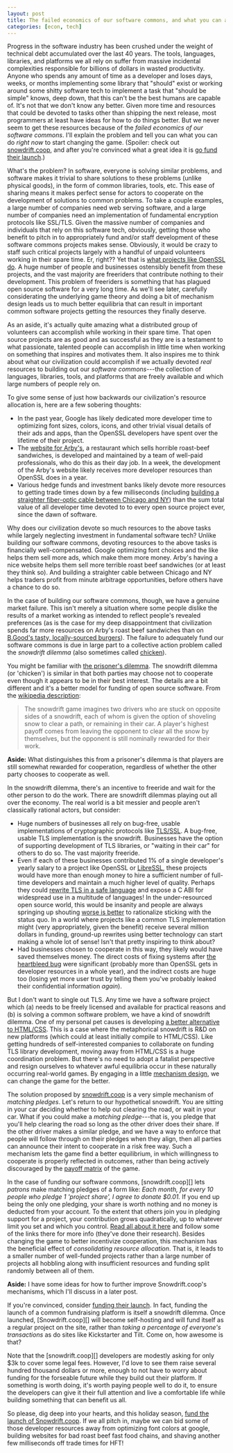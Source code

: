 ```yaml
---
layout: post
title: The failed economics of our software commons, and what you can about it
categories: [econ, tech]
---
```


Progress in the software industry has been crushed under the weight of technical debt accumulated over the last 40 years. The tools, languages, libraries, and platforms we all rely on suffer from massive incidental complexities responsible for billions of dollars in wasted productivity. Anyone who spends any amount of time as a developer and loses days, weeks, or months implementing some library that "should" exist or working around some shitty software tech to implement a task that "should be simple" knows, deep down, that this can't be the best humans are capable of. It's not that we don't know any better. Given more time and resources that could be devoted to tasks other than shipping the next release, most programmers at least have ideas for how to do things better. But we never seem to get these resources because of the _failed economics of our software commons_. I'll explain the problem and tell you can what you can do _right now_ to start changing the game. (Spoiler: check out [snowdrift.coop](https://snowdrift.coop/p/snowdrift/w/en/intro), and after you're convinced what a great idea it is [go fund their launch](https://snowdrift.tilt.com/launch-snowdrift-coop).)

What's the problem? In software, everyone is solving similar problems, and software makes it trivial to share solutions to these problems (unlike physical goods), in the form of common libraries, tools, etc. This ease of sharing means it makes perfect sense for actors to cooperate on the development of solutions to common problems. To take a couple examples, a large number of companies need web serving software, and a large number of companies need an implementation of fundamental encryption protocols like SSL/TLS. Given the massive number of companies and individuals that rely on this software tech, obviously, getting those who benefit to pitch in to appropriately fund and/or staff development of these software commons projects makes sense. Obviously, it would be crazy to staff such critical projects largely with a handful of unpaid volunteers working in their spare time. Er, right?? Yet that is [what projects like OpenSSL do](http://money.cnn.com/2014/04/18/technology/security/heartbleed-volunteers/). A huge number of people and businesses ostensibly benefit from these projects, and the vast majority are freeriders that contribute nothing to their development. This problem of freeriders is something that has plagued open source software for a very long time. As we'll see later, carefully considerating the underlying game theory and doing a bit of mechanism design leads us to much better equilibria that can result in important common software projects getting the resources they finally deserve.

As an aside, it's actually quite amazing what a distributed group of volunteers can accomplish while working in their spare time. That open source projects are as good and as successful as they are is a testament to what passionate, talented people can accomplish in little time when working on something that inspires and motivates them. It also inspires me to think about what our civilization could accomplish if we actually devoted _real_ resources to building out our _software commons_---the collection of languages, libraries, tools, and platforms that are freely available and which large numbers of people rely on.

To give some sense of just how backwards our civilization's resource allocation is, here are a few sobering thoughts:

* In the past year, Google has likely dedicated more developer time to optimizing font sizes, colors, icons, and other trivial visual details of their ads and apps, than the OpenSSL developers have spent over the lifetime of their project.
* The [website for Arby's](http://arbys.com/), a restaurant which sells horrible roast-beef sandwiches, is developed and maintained by a team of well-paid professionals, who do this as their day job. In a week, the development of the Arby's website likely receives more developer resources than OpenSSL does in a year.
* Various hedge funds and investment banks likely devote more resources to getting trade times down by a few milliseconds (including [building a straighter fiber-optic cable between Chicago and NY](http://www.forbes.com/forbes/2010/0927/outfront-netscape-jim-barksdale-daniel-spivey-wall-street-speed-war.html)) than the sum total value of all developer time devoted to to every open source project ever, since the dawn of software.

Why does our civilization devote so much resources to the above tasks while largely neglecting investment in fundamental software tech? Unlike building our software commons, devoting resources to the above tasks is financially well-compensated. Google optimizing font choices and the like helps them sell more ads, which make them more money. Arby's having a nice website helps them sell more terrible roast beef sandwiches (or at least they think so). And building a straighter cable between Chicago and NY helps traders profit from minute arbitrage opportunities, before others have a chance to do so.

In the case of building our software commons, though, we have a genuine market failure. This isn't merely a situation where some people dislike the results of a market working as intended to reflect people's revealed preferences (as is the case for my deep disappointment that civilization spends far more resources on Arby's roast beef sandwiches than on [B.Good's tasty, locally-sourced burgers](http://www.bgood.com/)). The failure to adequately fund our software commons is due in large part to a collective action problem called the _snowdrift dilemma_ (also sometimes called [chicken](http://en.wikipedia.org/wiki/Chicken_%28game%29)).

You might be familiar with [the prisoner's dilemma](http://en.wikipedia.org/wiki/Prisoner%27s_dilemma). The snowdrift dilemma (or 'chicken') is similar in that both parties may choose not to cooperate even though it appears to be in their best interest. The details are a bit different and it's a better model for funding of open source software. From the [wikipedia description](http://en.wikipedia.org/wiki/Prisoner%27s_dilemma#Iterated_snowdrift):

> The snowdrift game imagines two drivers who are stuck on opposite sides of a snowdrift, each of whom is given the option of shoveling snow to clear a path, or remaining in their car. A player's highest payoff comes from leaving the opponent to clear all the snow by themselves, but the opponent is still nominally rewarded for their work.

__Aside:__ What distinguishes this from a prisoner's dilemma is that players are still somewhat rewarded for cooperation, regardless of whether the other party chooses to cooperate as well.

In the snowdrift dilemma, there's an incentive to freeride and wait for the other person to do the work. There are snowdrift dilemmas playing out all over the economy. The real world is a bit messier and people aren't classically rational actors, but consider:

* Huge numbers of businesses all rely on bug-free, usable implementations of cryptographic protocols like [TLS/SSL](http://en.wikipedia.org/wiki/Transport_Layer_Security). A bug-free, usable TLS implementation is the snowdrift. Businesses have the option of supporting development of TLS libraries, or "waiting in their car" for others to do so. The vast majority freeride.
* Even if each of these businesses contributed 1% of a single developer's yearly salary to a project like OpenSSL or [LibreSSL](http://www.libressl.org/), these projects would have more than enough money to hire a sufficient number of full-time developers and maintain a much higher level of quality. Perhaps they could [rewrite TLS in a safe language](http://hackage.haskell.org/package/tls) and expose a C ABI for widespread use in a multitude of languages! In the under-resourced open source world, this would be insanity and people are always springing up shouting [worse is better](/2014-10-13/worseisworse.html) to rationalize sticking with the status quo. In a world where projects like a common TLS implementation might (very appropriately, given the benefit) receive several million dollars in funding, ground-up rewrites using better technology can start making a whole lot of sense! Isn't that pretty inspiring to think about?
* Had businesses chosen to cooperate in this way, they likely would have saved themselves money. The direct costs of fixing systems after [the heartbleed bug](http://en.wikipedia.org/wiki/Heartbleed) were significant (probably more than OpenSSL gets in developer resources in a whole year), and the indirect costs are huge too (losing yet more user trust by telling them you've probably leaked their confidential information *again*).

But I don't want to single out TLS. Any time we have a software project which (a) needs to be freely licensed and available for practical reasons and (b) is solving a common software problem, we have a kind of snowdrift dilemma. One of my personal pet causes is developing [a better alternative to HTML/CSS](/2014-07-02/css-is-unnecessary). This is a case where the metaphorical snowdrift is R&D on new platforms (which could at least initially compile to HTML/CSS). Like getting hundreds of self-interested companies to collaborate on funding TLS library development, moving away from HTML/CSS is a huge coordination problem. But there's no need to adopt a fatalist perspective and resign ourselves to whatever awful equilibria occur in these naturally occurring real-world games. By engaging in a little [mechanism design](http://en.wikipedia.org/wiki/Mechanism_design), we can change the game for the better.

The solution proposed by [snowdrift.coop](https://snowdrift.coop/p/snowdrift/w/en/intro) is a very simple mechanism of _matching pledges_. Let's return to our hypothetical snowdrift. You are sitting in your car deciding whether to help out clearing the road, or wait in your car. What if you could make a _matching pledge_---that is, you pledge that you'll help clearing the road so long as the other driver does their share. If the other driver makes a similar pledge, and we have a way to enforce that people will follow through on their pledges when they align, then all parties can announce their intent to cooperate in a risk free way. Such a mechanism lets the game find a better equilibrium, in which willingness to cooperate is properly reflected in outcomes, rather than being actively discouraged by the [payoff matrix](http://en.wikipedia.org/wiki/Normal-form_game) of the game.

In the case of funding our software commons, [snowdrift.coop][] lets _patrons_ make matching pledges of a form like: _Each month, for every 10 people who pledge 1 'project share', I agree to donate $0.01._  If you end up being the only one pledging, your share is worth nothing and no money is deducted from your account. To the extent that others join you in pledging support for a project, your contribution grows quadratically, up to whatever limit you set and which you control. [Read all about it here](https://snowdrift.coop/p/snowdrift/w/en/intro) and follow some of the links there for more info (they've done their research). Besides changing the game to better incentivize cooperation, this mechanism has the beneficial effect of _consolidating resource allocation_. That is, it leads to a smaller number of well-funded projects rather than a large number of projects all hobbling along with insufficient resources and funding split randomly between all of them.

__Aside:__ I have some ideas for how to further improve Snowdrift.coop's mechanisms, which I'll discuss in a later post.

If you're convinced, consider [funding their launch](https://snowdrift.tilt.com/launch-snowdrift-coop). In fact, funding the launch of a common fundraising platform is itself a snowdrift dilemma. Once launched, [Snowdrift.coop][] will become self-hosting and will fund itself as a regular project on the site, rather than _taking a percentage of everyone's transactions_ as do sites like Kickstarter and Tilt. Come on, how awesome is that?

Note that the [snowdrift.coop][] developers are modestly asking for only $3k to cover some legal fees. However, I'd love to see them raise several hundred thousand dollars or more, enough to not have to worry about funding for the forseable future while they build out their platform. If something is worth doing, it's worth paying people well to do it, to ensure the developers can give it their full attention and live a comfortable life while building something that can benefit us all.

So please, dig deep into your hearts, and this holiday season, [fund the launch of Snowdrift.coop](https://snowdrift.tilt.com/launch-snowdrift-coop). If we all pitch in, maybe we can bid some of those developer resources away from optimizing font colors at google, building websites for bad roast beef fast food chains, and shaving another few milliseconds off trade times for HFT!

